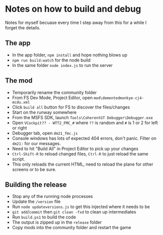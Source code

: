 # Notes on how to build and debug

Notes for myself becuase every time I step away from this for a while I forget the details.

## The app
* In the app folder, `npm install` and hope nothing blows up
* `npm run build:watch` for the node build
* In the same folder `node index.js` to run the server 

## The mod
* Temporarily rename the community folder
* From FS Dev Mode, Project Editor, open `mod\dementedmonkye-cj4-mcdu.xml`
* Click `build all` button for FS to discover the files/changes
* Start on the runway somewhere
* From the MSFS SDK, launch `Tools\CoherentGT Debugger\Debugger.exe`
* Open `VCockpit?? - WTT2_FMC_#` where `??` is random and `#` is 1 or 2 for left or right
* Debugger tab, open `dm21_fmc.js`
* Console windows has lots of expected 404 errors, don't panic.  Filter on `dm21:` for our messages.
* Need to hit "Build All" in Project Editor to pick up your changes
* `Ctrl-Shift-R` to reload changed files, `Ctrl-R` to just reload the same script.
* This only reloads the current HTML, need to reload the plane for other screens or to be sure.

## Building the release
* Stop any of the running node processes
* Update the `/version` file
* Run `node updateversions.js` to get this injected where it needs to be
* `git add`/`commit` then `git clean -fxd` to clean up intermediates
* Run `build.ps1` to build the code
* The output is zipped up in the `release` folder
* Copy mods into the community folder and restart the game
